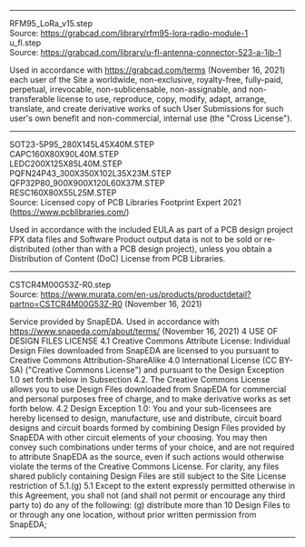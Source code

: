 ***

RFM95_LoRa_v15.step  
Source: https://grabcad.com/library/rfm95-lora-radio-module-1  
u_fl.step  
Source: https://grabcad.com/library/u-fl-antenna-connector-523-a-1jb-1  

Used in accordance with https://grabcad.com/terms (November 16, 2021)
	each user of the Site a worldwide, non-exclusive, royalty-free, fully-paid, perpetual, irrevocable, non-sublicensable, non-assignable, and non-transferable license to use, reproduce, copy, modify, adapt, arrange, translate, and create derivative works of such User Submissions for such user's own benefit and non-commercial, internal use (the "Cross License").

***

SOT23-5P95_280X145L45X40M.STEP  
CAPC160X80X90L40M.STEP  
LEDC200X125X85L40M.STEP  
PQFN24P43_300X350X102L35X23M.STEP  
QFP32P80_900X900X120L60X37M.STEP  
RESC160X80X55L25M.STEP  
Source: Licensed copy of PCB Libraries Footprint Expert 2021 (https://www.pcblibraries.com/)

Used in accordance with the included EULA as part of a PCB design project
	FPX data files and Software Product output data is not to be sold or re-distributed (other than with a PCB design project), unless you obtain a Distribution of Content (DoC) License from PCB Libraries.

***

CSTCR4M00G53Z-R0.step  
Source: https://www.murata.com/en-us/products/productdetail?partno=CSTCR4M00G53Z-R0 (November 16, 2021)  

Service provided by SnapEDA.  Used in accordance with https://www.snapeda.com/about/terms/ (November 16, 2021)
	4 USE OF DESIGN FILES LICENSE
	4.1 Creative Commons Attribute License: Individual Design Files downloaded from SnapEDA are licensed to you pursuant to Creative Commons Attribution-ShareAlike 4.0 International License (CC BY-SA) ("Creative Commons License") and pursuant to the Design Exception 1.0 set forth below in Subsection 4.2. The Creative Commons License allows you to use Design Files downloaded from SnapEDA for commercial and personal purposes free of charge, and to make derivative works as set forth below.
	4.2 Design Exception 1.0: You and your sub-licensees are hereby licensed to design, manufacture, use and distribute, circuit board designs and circuit boards formed by combining Design Files provided by SnapEDA with other circuit elements of your choosing. You may then convey such combinations under terms of your choice, and are not required to attribute SnapEDA as the source, even if such actions would otherwise violate the terms of the Creative Commons License. For clarity, any files shared publicly containing Design Files are still subject to the Site License restriction of 5.1.(g)
	5.1 Except to the extent expressly permitted otherwise in this Agreement, you shall not (and shall not permit or encourage any third party to) do any of the following:
	(g)            distribute more than 10 Design Files to or through any one location, without prior written permission from SnapEDA;

***
